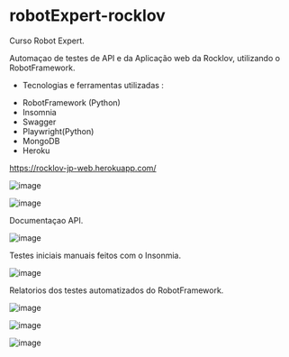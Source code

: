 # robotExpert-rocklov
Curso Robot Expert.

Automaçao de testes de API e da Aplicação web da Rocklov, utilizando o RobotFramework.
* Tecnologias e ferramentas utilizadas :
- RobotFramework (Python)
- Insomnia
- Swagger
- Playwright(Python)
- MongoDB
- Heroku

https://rocklov-jp-web.herokuapp.com/

![image](https://user-images.githubusercontent.com/93064024/176037751-f6cd7e96-5b21-4c8e-815d-fc84d57d19ee.png)







![image](https://user-images.githubusercontent.com/93064024/176042332-f837fa2d-b168-41eb-902e-8a507edac2b6.png)












Documentaçao API.

![image](https://user-images.githubusercontent.com/93064024/176039925-1547a570-9c06-4349-b8e6-2d4df72e2c9d.png)

















Testes iniciais manuais feitos com o Insonmia.

![image](https://user-images.githubusercontent.com/93064024/176040914-b10258c8-0ff8-4ac2-bf05-32debe1f1bae.png)











Relatorios dos testes automatizados do RobotFramework.

![image](https://user-images.githubusercontent.com/93064024/176041572-4508de00-83f1-4a5c-b5f2-a2949bf97a6f.png)










![image](https://user-images.githubusercontent.com/93064024/176041952-9e24c5d3-4f5b-4fb1-9aa4-a2c25b935ae8.png)







![image](https://user-images.githubusercontent.com/93064024/176042775-aae30261-aa54-435c-887d-54df354cbca2.png)













